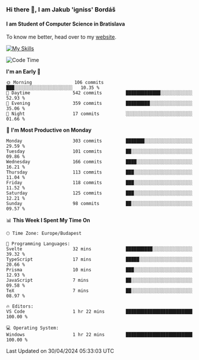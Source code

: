 ### Hi there 👋, I am Jakub 'igniss' Bordáš

#### I am Student of Computer Science in Bratislava
To know me better, head over to my [website](https://bordas.sk).

[![My Skills](https://skillicons.dev/icons?i=js,html,css,figma,svelte,java,kotlin,python,postgresql,typescript,nest,nodejs)](https://bordas.sk)


<!--START_SECTION:waka-->
![Code Time](http://img.shields.io/badge/Code%20Time-1%2C476%20hrs%2014%20mins-blue)

**I'm an Early 🐤** 

```text
🌞 Morning                106 commits         ███░░░░░░░░░░░░░░░░░░░░░░   10.35 % 
🌆 Daytime                542 commits         █████████████░░░░░░░░░░░░   52.93 % 
🌃 Evening                359 commits         █████████░░░░░░░░░░░░░░░░   35.06 % 
🌙 Night                  17 commits          ░░░░░░░░░░░░░░░░░░░░░░░░░   01.66 % 
```
📅 **I'm Most Productive on Monday** 

```text
Monday                   303 commits         ███████░░░░░░░░░░░░░░░░░░   29.59 % 
Tuesday                  101 commits         ██░░░░░░░░░░░░░░░░░░░░░░░   09.86 % 
Wednesday                166 commits         ████░░░░░░░░░░░░░░░░░░░░░   16.21 % 
Thursday                 113 commits         ███░░░░░░░░░░░░░░░░░░░░░░   11.04 % 
Friday                   118 commits         ███░░░░░░░░░░░░░░░░░░░░░░   11.52 % 
Saturday                 125 commits         ███░░░░░░░░░░░░░░░░░░░░░░   12.21 % 
Sunday                   98 commits          ██░░░░░░░░░░░░░░░░░░░░░░░   09.57 % 
```


📊 **This Week I Spent My Time On** 

```text
🕑︎ Time Zone: Europe/Budapest

💬 Programming Languages: 
Svelte                   32 mins             ██████████░░░░░░░░░░░░░░░   39.32 % 
TypeScript               17 mins             █████░░░░░░░░░░░░░░░░░░░░   20.66 % 
Prisma                   10 mins             ███░░░░░░░░░░░░░░░░░░░░░░   12.93 % 
JavaScript               7 mins              ██░░░░░░░░░░░░░░░░░░░░░░░   09.58 % 
TeX                      7 mins              ██░░░░░░░░░░░░░░░░░░░░░░░   08.97 % 

🔥 Editors: 
VS Code                  1 hr 22 mins        █████████████████████████   100.00 % 

💻 Operating System: 
Windows                  1 hr 22 mins        █████████████████████████   100.00 % 
```


 Last Updated on 30/04/2024 05:33:03 UTC
<!--END_SECTION:waka-->
